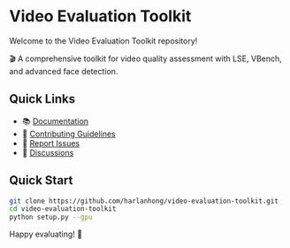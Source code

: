 # Video Evaluation Toolkit

Welcome to the Video Evaluation Toolkit repository!

🎬 A comprehensive toolkit for video quality assessment with LSE, VBench, and advanced face detection.

## Quick Links

- 📚 [Documentation](docs/README.md)
- 🤝 [Contributing Guidelines](CONTRIBUTING.md) 
- 🐛 [Report Issues](../../issues)
- 💬 [Discussions](../../discussions)

## Quick Start

```bash
git clone https://github.com/harlanhong/video-evaluation-toolkit.git
cd video-evaluation-toolkit
python setup.py --gpu
```

Happy evaluating! 🚀
